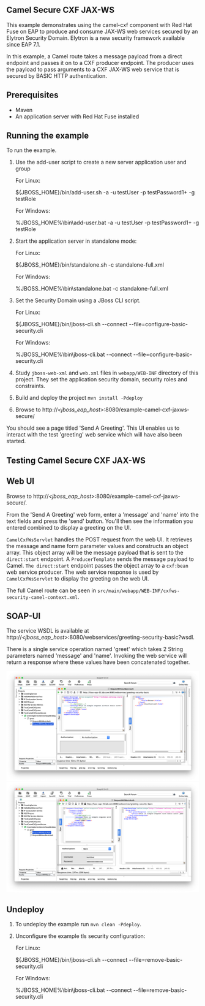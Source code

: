 Camel Secure CXF JAX-WS
------------------------

This example demonstrates using the camel-cxf component with Red Hat Fuse on EAP to produce and consume JAX-WS web
services secured by an Elytron Security Domain. Elytron is a new security framework available since EAP 7.1.

In this example, a Camel route takes a message payload from a direct endpoint and passes it on to a CXF producer
endpoint. The producer uses the payload to pass arguments to a CXF JAX-WS web service that is secured by BASIC HTTP
authentication.

Prerequisites
-------------

* Maven
* An application server with Red Hat Fuse installed

Running the example
-------------------

To run the example.

1. Use the add-user script to create a new server application user and group

    For Linux:

    ${JBOSS_HOME}/bin/add-user.sh -a -u testUser -p testPassword1+ -g testRole

    For Windows:

    %JBOSS_HOME%\bin\add-user.bat -a -u testUser -p testPassword1+ -g testRole

2. Start the application server in standalone mode:

    For Linux:

    ${JBOSS_HOME}/bin/standalone.sh -c standalone-full.xml

    For Windows:

    %JBOSS_HOME%\bin\standalone.bat -c standalone-full.xml

3. Set the Security Domain using a JBoss CLI script.

    For Linux:

    ${JBOSS_HOME}/bin/jboss-cli.sh --connect --file=configure-basic-security.cli

    For Windows:

    %JBOSS_HOME%\bin\jboss-cli.bat --connect --file=configure-basic-security.cli

4. Study `jboss-web-xml` and `web.xml` files in `webapp/WEB-INF` directory of this project. They
set the application security domain, security roles and constraints.

5. Build and deploy the project `mvn install -Pdeploy`

6. Browse to http://_<jboss\_eap\_host>_:8080/example-camel-cxf-jaxws-secure/

You should see a page titled 'Send A Greeting'. This UI enables us to interact with the test 'greeting' web service which will have also been started.

Testing Camel Secure CXF JAX-WS
-------------------------------

Web UI
------

Browse to http://_<jboss\_eap\_host>_:8080/example-camel-cxf-jaxws-secure/.

From the 'Send A Greeting' web form, enter a 'message' and 'name' into the text fields and press the 'send' button. You'll then see the information you entered combined to display a greeting on the UI.

`CamelCxfWsServlet` handles the POST request from the web UI. It retrieves the message and name form parameter values and constructs an object array. This object array will be the message payload that is sent to the `direct:start` endpoint. A `ProducerTemplate` sends the message payload to Camel. `The direct:start` endpoint passes the object array to a `cxf:bean` web service producer. The web service response is used by `CamelCxfWsServlet` to display the greeting on the web UI.

The full Camel route can be seen in `src/main/webapp/WEB-INF/cxfws-security-camel-context.xml`.

SOAP-UI
-------

The service WSDL is available at http://_<jboss\_eap\_host>_:8080/webservices/greeting-security-basic?wsdl.

There is a single service operation named 'greet' which takes 2 String parameters named 'message' and 'name'. Invoking the web service will return a response where these values have been concatenated together.

![Rejected request without basic auth](images/soapUIwithoutBasicAuth_KO.png)
![Request with basic auth](images/soapUIwithBasicAuth_OK.png)

## Undeploy

1. To undeploy the example run `mvn clean -Pdeploy`.

2. Unconfigure the example tls security configuration:

    For Linux:

    ${JBOSS_HOME}/bin/jboss-cli.sh --connect --file=remove-basic-security.cli

    For Windows:

    %JBOSS_HOME%\bin\jboss-cli.bat --connect --file=remove-basic-security.cli
